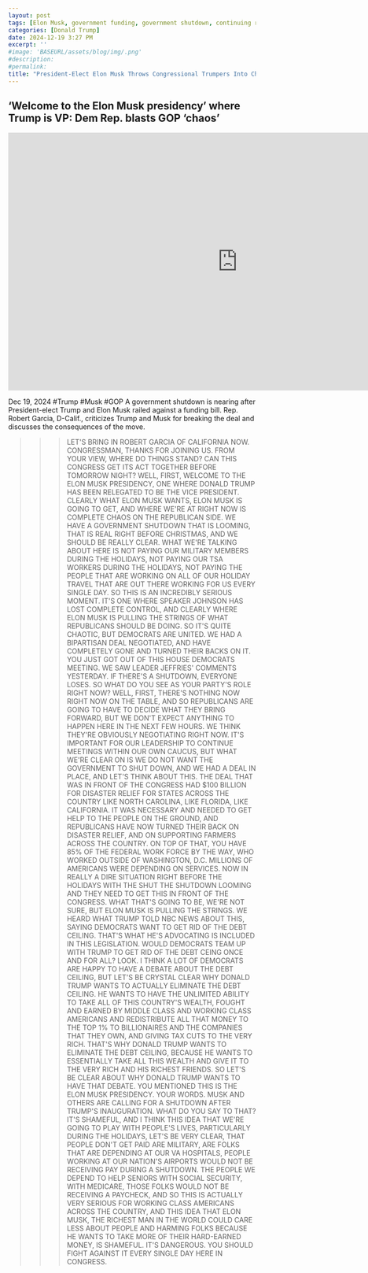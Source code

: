 ```yaml
---
layout: post
tags: [Elon Musk, government funding, government shutdown, continuing resolution, debt ceiling, Trump government disfunction, unelected governance, stopgap agreement, politics]
categories: [Donald Trump]
date: 2024-12-19 3:27 PM
excerpt: ''
#image: 'BASEURL/assets/blog/img/.png'
#description:
#permalink:
title: "President-Elect Elon Musk Throws Congressional Trumpers Into Chaos"
---
```



## ‘Welcome to the Elon Musk presidency’ where Trump is VP: Dem Rep. blasts GOP ‘chaos’

<iframe width="932" height="524" src="https://www.youtube.com/embed/943txK6644k" title="‘Welcome to the Elon Musk presidency’ where Trump is VP: Dem Rep. blasts GOP ‘chaos’" frameborder="0" allow="accelerometer; autoplay; clipboard-write; encrypted-media; gyroscope; picture-in-picture; web-share" referrerpolicy="strict-origin-when-cross-origin" allowfullscreen></iframe>

Dec 19, 2024  #Trump #Musk #GOP
A government shutdown is nearing after President-elect Trump and Elon Musk railed against a funding bill. Rep. Robert Garcia, D-Calif., criticizes Trump and Musk for breaking the deal and discusses the consequences of the move.

>>> LET'S BRING IN ROBERT GARCIA
OF CALIFORNIA NOW.
CONGRESSMAN, THANKS FOR JOINING
US.
FROM YOUR VIEW, WHERE DO THINGS
STAND?
CAN THIS CONGRESS GET ITS ACT
TOGETHER BEFORE TOMORROW NIGHT?
>> WELL, FIRST, WELCOME TO THE
ELON MUSK PRESIDENCY, ONE WHERE
DONALD TRUMP HAS BEEN RELEGATED
TO BE THE VICE PRESIDENT.
CLEARLY WHAT ELON MUSK WANTS,
ELON MUSK IS GOING TO GET, AND
WHERE WE'RE AT RIGHT NOW IS
COMPLETE CHAOS ON THE REPUBLICAN
SIDE.
WE HAVE A GOVERNMENT SHUTDOWN
THAT IS LOOMING, THAT IS REAL
RIGHT BEFORE CHRISTMAS, AND WE
SHOULD BE REALLY CLEAR.
WHAT WE'RE TALKING ABOUT HERE IS
NOT PAYING OUR MILITARY MEMBERS
DURING THE HOLIDAYS, NOT PAYING
OUR TSA WORKERS DURING THE
HOLIDAYS, NOT PAYING THE PEOPLE
THAT ARE WORKING ON ALL OF OUR
HOLIDAY TRAVEL THAT ARE OUT
THERE WORKING FOR US EVERY
SINGLE DAY.
SO THIS IS AN INCREDIBLY SERIOUS
MOMENT.
IT'S ONE WHERE SPEAKER JOHNSON
HAS LOST COMPLETE CONTROL, AND
CLEARLY WHERE ELON MUSK IS
PULLING THE STRINGS OF WHAT
REPUBLICANS SHOULD BE DOING.
SO IT'S QUITE CHAOTIC, BUT
DEMOCRATS ARE UNITED.
WE HAD A BIPARTISAN DEAL
NEGOTIATED, AND HAVE COMPLETELY
GONE AND TURNED THEIR BACKS ON
IT.
>> YOU JUST GOT OUT OF THIS
HOUSE DEMOCRATS MEETING.
WE SAW LEADER JEFFRIES' COMMENTS
YESTERDAY.
IF THERE'S A SHUTDOWN, EVERYONE
LOSES.
SO WHAT DO YOU SEE AS YOUR
PARTY'S ROLE RIGHT NOW?
>> WELL, FIRST, THERE'S NOTHING
NOW RIGHT NOW ON THE TABLE, AND
SO REPUBLICANS ARE GOING TO HAVE
TO DECIDE WHAT THEY BRING
FORWARD, BUT WE DON'T EXPECT
ANYTHING TO HAPPEN HERE IN THE
NEXT FEW HOURS.
WE THINK THEY'RE OBVIOUSLY
NEGOTIATING RIGHT NOW.
IT'S IMPORTANT FOR OUR
LEADERSHIP TO CONTINUE MEETINGS
WITHIN OUR OWN CAUCUS, BUT WHAT
WE'RE CLEAR ON IS WE DO NOT WANT
THE GOVERNMENT TO SHUT DOWN, AND
WE HAD A DEAL IN PLACE, AND
LET'S THINK ABOUT THIS.
THE DEAL THAT WAS IN FRONT OF
THE CONGRESS HAD $100 BILLION
FOR DISASTER RELIEF FOR STATES
ACROSS THE COUNTRY LIKE NORTH
CAROLINA, LIKE FLORIDA, LIKE
CALIFORNIA.
IT WAS NECESSARY AND NEEDED TO
GET HELP TO THE PEOPLE ON THE
GROUND, AND REPUBLICANS HAVE NOW
TURNED THEIR BACK ON DISASTER
RELIEF, AND ON SUPPORTING
FARMERS ACROSS THE COUNTRY.
ON TOP OF THAT, YOU HAVE 85% OF
THE FEDERAL WORK FORCE BY THE
WAY, WHO WORKED OUTSIDE OF
WASHINGTON, D.C.
MILLIONS OF AMERICANS WERE
DEPENDING ON SERVICES.
NOW IN REALLY A DIRE SITUATION
RIGHT BEFORE THE HOLIDAYS WITH
THE SHUT
THE SHUTDOWN LOOMING AND THEY
NEED TO GET THIS IN FRONT OF THE
CONGRESS.
WHAT THAT'S GOING TO BE, WE'RE
NOT SURE, BUT ELON MUSK IS
PULLING THE STRINGS.
>> WE HEARD WHAT TRUMP TOLD NBC
NEWS ABOUT THIS, SAYING
DEMOCRATS WANT TO GET RID OF THE
DEBT CEILING.
THAT'S WHAT HE'S ADVOCATING IS
INCLUDED IN THIS LEGISLATION.
WOULD DEMOCRATS TEAM UP WITH
TRUMP TO GET RID OF THE DEBT
CEING ONCE AND FOR ALL?
>> LOOK.
I THINK A LOT OF DEMOCRATS ARE
HAPPY TO HAVE A DEBATE ABOUT THE
DEBT CEILING, BUT LET'S BE
CRYSTAL CLEAR WHY DONALD TRUMP
WANTS TO ACTUALLY ELIMINATE THE
DEBT CEILING.
HE WANTS TO HAVE THE UNLIMITED
ABILITY TO TAKE ALL OF THIS
COUNTRY'S WEALTH, FOUGHT AND
EARNED BY MIDDLE CLASS AND
WORKING CLASS AMERICANS AND
REDISTRIBUTE ALL THAT MONEY TO
THE TOP 1% TO BILLIONAIRES AND
THE COMPANIES THAT THEY OWN, AND
GIVING TAX CUTS TO THE VERY
RICH.
THAT'S WHY DONALD TRUMP WANTS TO
ELIMINATE THE DEBT CEILING,
BECAUSE HE WANTS TO ESSENTIALLY
TAKE ALL THIS WEALTH AND GIVE IT
TO THE VERY RICH AND HIS RICHEST
FRIENDS.
SO LET'S BE CLEAR ABOUT WHY
DONALD TRUMP WANTS TO HAVE THAT
DEBATE.
>> YOU MENTIONED THIS IS THE
ELON MUSK PRESIDENCY.
YOUR WORDS.
MUSK AND OTHERS ARE CALLING FOR
A SHUTDOWN AFTER TRUMP'S
INAUGURATION.
WHAT DO YOU SAY TO THAT?
>> IT'S SHAMEFUL, AND I THINK
THIS IDEA THAT WE'RE GOING TO
PLAY WITH PEOPLE'S LIVES,
PARTICULARLY DURING THE
HOLIDAYS, LET'S BE VERY CLEAR,
THAT PEOPLE DON'T GET PAID ARE
MILITARY, ARE FOLKS THAT ARE
DEPENDING AT OUR VA HOSPITALS,
PEOPLE WORKING AT OUR NATION'S
AIRPORTS WOULD NOT BE RECEIVING
PAY DURING A SHUTDOWN.
THE PEOPLE WE DEPEND TO HELP
SENIORS WITH SOCIAL SECURITY,
WITH MEDICARE, THOSE FOLKS WOULD
NOT BE RECEIVING A PAYCHECK, AND
SO THIS IS ACTUALLY VERY SERIOUS
FOR WORKING CLASS AMERICANS
ACROSS THE COUNTRY, AND THIS
IDEA THAT ELON MUSK, THE RICHEST
MAN IN THE WORLD COULD CARE LESS
ABOUT PEOPLE AND HARMING FOLKS
BECAUSE HE WANTS TO TAKE MORE OF
THEIR HARD-EARNED MONEY, IS
SHAMEFUL.
IT'S DANGEROUS.
YOU SHOULD FIGHT AGAINST IT
EVERY SINGLE DAY HERE IN
CONGRESS.
